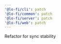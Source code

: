 ```yaml
---
'@lo-fi/cli': patch
'@lo-fi/common': patch
'@lo-fi/server': patch
'@lo-fi/web': patch
---
```


Refactor for sync stability

